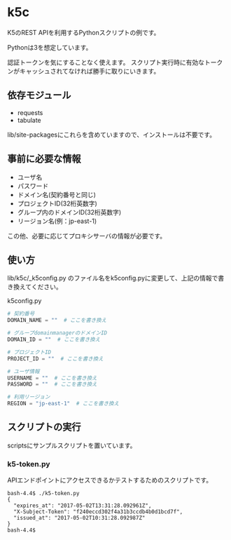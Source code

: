 # k5c

K5のREST APIを利用するPythonスクリプトの例です。

Pythonは3を想定しています。

認証トークンを気にすることなく使えます。
スクリプト実行時に有効なトークンがキャッシュされてなければ勝手に取りにいきます。


## 依存モジュール

 - requests
 - tabulate

lib/site-packagesにこれらを含めていますので、インストールは不要です。


## 事前に必要な情報

- ユーザ名
- パスワード
- ドメイン名(契約番号と同じ)
- プロジェクトID(32桁英数字)
- グループ内のドメインID(32桁英数字)
- リージョン名(例：jp-east-1)

この他、必要に応じてプロキシサーバの情報が必要です。


## 使い方

lib/k5c/_k5config.py のファイル名をk5config.pyに変更して、上記の情報で書き換えてください。

k5config.py

```python
# 契約番号
DOMAIN_NAME = ""  # ここを書き換え

# グループdomainmanagerのドメインID
DOMAIN_ID = ""  # ここを書き換え

# プロジェクトID
PROJECT_ID = ""  # ここを書き換え

# ユーザ情報
USERNAME = ""  # ここを書き換え
PASSWORD = ""  # ここを書き換え

# 利用リージョン
REGION = "jp-east-1"  # ここを書き換え
```


## スクリプトの実行

scriptsにサンプルスクリプトを置いています。

### k5-token.py

APIエンドポイントにアクセスできるかテストするためのスクリプトです。

```
bash-4.4$ ./k5-token.py
{
  "expires_at": "2017-05-02T13:31:28.092961Z",
  "X-Subject-Token": "f240eccd302f4a31b3ccdb4b0d1bcd7f",
  "issued_at": "2017-05-02T10:31:28.092987Z"
}
bash-4.4$
```

